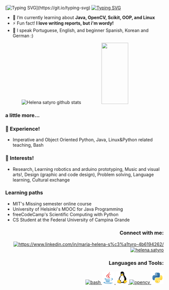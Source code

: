 [![Typing SVG](https://readme-typing-svg.herokuapp.com/?color=D8BFD8&size=25&center=true&vCenter=False&width=1000&lines=whoa+this+is+helena!)](https://git.io/typing-svg)
[![Typing SVG](https://readme-typing-svg.herokuapp.com/?color=D8BFD8&size=20&center=true&vCenter=False&width=1000&lines=nice+to+meet+u!+:D)](https://git.io/typing-svg)

- 🌱 I’m currently learning about **Java, OpenCV, Scikit, OOP, and Linux**
- ⚡ Fun fact! **I love writing reports, but i'm wordy!**
- 💬 I speak Portuguese, English, and beginner Spanish, Korean and German :)

<div align="center">  
  <img width="49%" height="195px" src="https://github-readme-stats.vercel.app/api?username=helenasatyro&show_icons=true&count_private=true&hide_border=true&title_color=D8BFD8&icon_color=D8BFD8&text_color=D8BFD8&bg_color=0d1117" alt="Helena satyro github stats" /> 
  <img width="41%" height="195px" src="https://github-readme-stats.vercel.app/api/top-langs/?username=helenasatyro&layout=compact&hide_border=true&title_color=D8BFD8&text_color=D8BFD8&bg_color=0d1117" />
</div>

### a little more...

### 📄 Experience!
 - Imperative and Object Oriented Python, Java, Linux&Python related teaching, Bash

### 📝 Interests!
 - Research, Learning robotics and arduino prototyping, Music and visual arts!, Design (graphic and code design), Problem solving, Language learning, Cultural exchange

### Learning paths
- MIT's Missing semester online course
- University of Helsinki's MOOC for Java Programming
- freeCodeCamp's Scientific Computing with Python
- CS Student at the Federal University of Campina Grande


<h3 align="right">Connect with me:</h3>
<p align="right">
<a href="https://linkedin.com/in/https://www.linkedin.com/in/maria-helena-s%c3%a1tyro-4b6194262/" target="blank"><img align="center" src="https://raw.githubusercontent.com/rahuldkjain/github-profile-readme-generator/master/src/images/icons/Social/linked-in-alt.svg" alt="https://www.linkedin.com/in/maria-helena-s%c3%a1tyro-4b6194262/" height="30" width="40" /></a>
<a href="https://instagram.com/helena.satyro" target="blank"><img align="center" src="https://raw.githubusercontent.com/rahuldkjain/github-profile-readme-generator/master/src/images/icons/Social/instagram.svg" alt="helena.satyro" height="30" width="40" /></a>
</p>

<h3 align="right">Languages and Tools:</h3>
<p align="right"> <a href="https://www.gnu.org/software/bash/" target="_blank" rel="noreferrer"> <img src="https://www.vectorlogo.zone/logos/gnu_bash/gnu_bash-icon.svg" alt="bash" width="40" height="40"/> </a> <a href="https://www.java.com" target="_blank" rel="noreferrer"> <img src="https://raw.githubusercontent.com/devicons/devicon/master/icons/java/java-original.svg" alt="java" width="40" height="40"/> </a> <a href="https://www.linux.org/" target="_blank" rel="noreferrer"> <img src="https://raw.githubusercontent.com/devicons/devicon/master/icons/linux/linux-original.svg" alt="linux" width="40" height="40"/> </a> <a href="https://opencv.org/" target="_blank" rel="noreferrer"> <img src="https://www.vectorlogo.zone/logos/opencv/opencv-icon.svg" alt="opencv" width="40" height="40"/> </a> <a href="https://www.python.org" target="_blank" rel="noreferrer"> <img src="https://raw.githubusercontent.com/devicons/devicon/master/icons/python/python-original.svg" alt="python" width="40" height="40"/> </a> </p>


